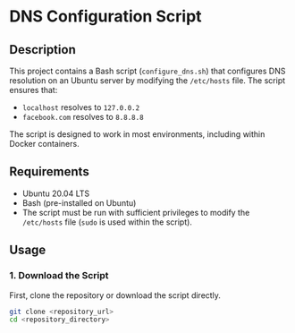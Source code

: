 # DNS Configuration Script

## Description

This project contains a Bash script (`configure_dns.sh`) that configures DNS resolution on an Ubuntu server by modifying the `/etc/hosts` file. The script ensures that:

- `localhost` resolves to `127.0.0.2`
- `facebook.com` resolves to `8.8.8.8`

The script is designed to work in most environments, including within Docker containers.

## Requirements

- Ubuntu 20.04 LTS
- Bash (pre-installed on Ubuntu)
- The script must be run with sufficient privileges to modify the `/etc/hosts` file (`sudo` is used within the script).

## Usage

### 1. Download the Script

First, clone the repository or download the script directly.

```bash
git clone <repository_url>
cd <repository_directory>

